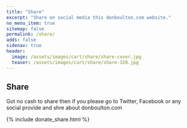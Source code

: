 ```yaml
---
title: "Share"
excerpt: "Share on social media this donboulton.com website."
no_menu_item: true
sitemap: false
permalink: /share/
adds: false
sidenav: true
header:
  image: /assets/images/cart/share/share-cover.jpg
  teaser: /assets/images/cart/share/share-320.jpg
---
```


## Share

Got no cash to share then if you please go to Twitter, Facebook or any social provide and shre about donboulton.com

{% include donate_share.html %}
